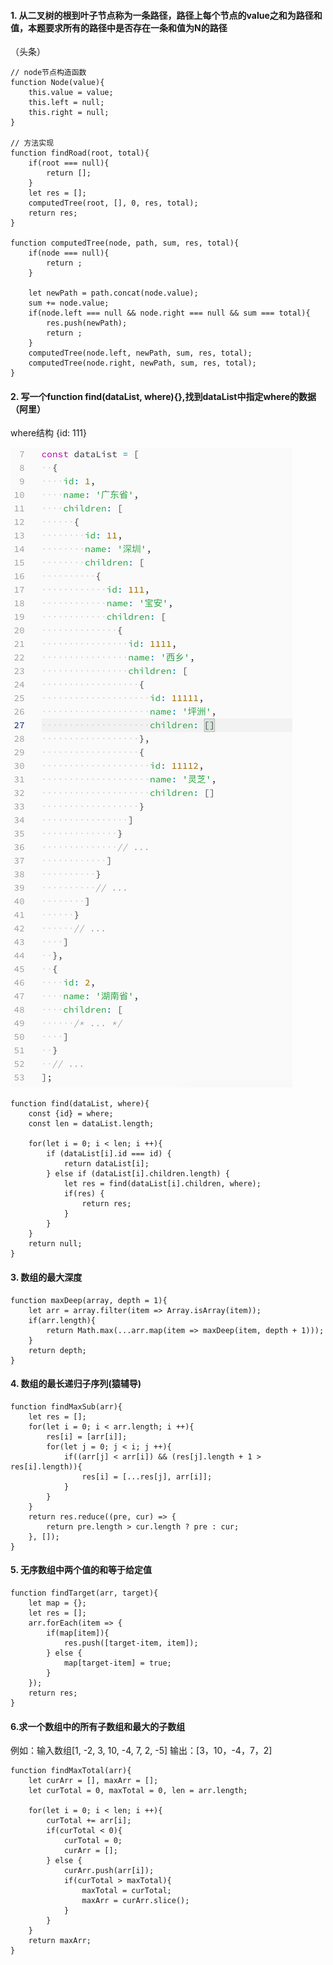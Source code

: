 #### 1. 从二叉树的根到叶子节点称为一条路径，路径上每个节点的value之和为路径和值，本题要求所有的路径中是否存在一条和值为N的路径
（头条）
```
// node节点构造函数
function Node(value){
    this.value = value;
    this.left = null;
    this.right = null;
}

// 方法实现
function findRoad(root, total){
    if(root === null){
        return [];
    }
    let res = [];
    computedTree(root, [], 0, res, total);
    return res;
}

function computedTree(node, path, sum, res, total){
    if(node === null){
        return ;
    }

    let newPath = path.concat(node.value);
    sum += node.value;
    if(node.left === null && node.right === null && sum === total){
        res.push(newPath);
        return ;
    }
    computedTree(node.left, newPath, sum, res, total);
    computedTree(node.right, newPath, sum, res, total);
}
```
#### 2. 写一个function find(dataList, where){},找到dataList中指定where的数据（阿里）
where结构 {id: 111}

![](images/findWhere.png)
```
function find(dataList, where){
    const {id} = where;
    const len = dataList.length;

    for(let i = 0; i < len; i ++){
        if (dataList[i].id === id) {
            return dataList[i];
        } else if (dataList[i].children.length) {
            let res = find(dataList[i].children, where);
            if(res) {
                return res;
            }
        }
    }
    return null;
}
```

#### 3. 数组的最大深度
    function maxDeep(array, depth = 1){
        let arr = array.filter(item => Array.isArray(item));
        if(arr.length){
            return Math.max(...arr.map(item => maxDeep(item, depth + 1)));
        }
        return depth;
    }
    
#### 4. 数组的最长递归子序列(猿辅导)
    function findMaxSub(arr){
        let res = [];
        for(let i = 0; i < arr.length; i ++){
            res[i] = [arr[i]];
            for(let j = 0; j < i; j ++){
                if((arr[j] < arr[i]) && (res[j].length + 1 > res[i].length)){
                    res[i] = [...res[j], arr[i]];
                }
            }
        }
        return res.reduce((pre, cur) => {
            return pre.length > cur.length ? pre : cur;
        }, []);
    }

#### 5. 无序数组中两个值的和等于给定值
    function findTarget(arr, target){
        let map = {};
        let res = [];
        arr.forEach(item => {
            if(map[item]){
                res.push([target-item, item]);
            } else {
                map[target-item] = true;
            }
        });
        return res;
    }
    
#### 6.求一个数组中的所有子数组和最大的子数组
例如：输入数组[1, -2, 3, 10, -4, 7, 2, -5]
输出：[3，10，-4，7，2]
```
function findMaxTotal(arr){
    let curArr = [], maxArr = [];
    let curTotal = 0, maxTotal = 0, len = arr.length;

    for(let i = 0; i < len; i ++){
        curTotal += arr[i];
        if(curTotal < 0){
            curTotal = 0;
            curArr = [];
        } else {
            curArr.push(arr[i]);
            if(curTotal > maxTotal){
                maxTotal = curTotal;
                maxArr = curArr.slice();
            }
        }
    }
    return maxArr;
}
```